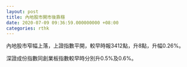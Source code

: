 ```yaml
---
layout: post
title: 內地股市開市後靠穩
date: 2020-07-09 09:36:59.000000000 +08:00
categories: rthk
---
```


內地股市窄幅上落，上證指數平開，較早時報3412點，升8點，升幅0.26%。

深證成份指數同創業板指數較早時分別升0.5%及0.6%。

